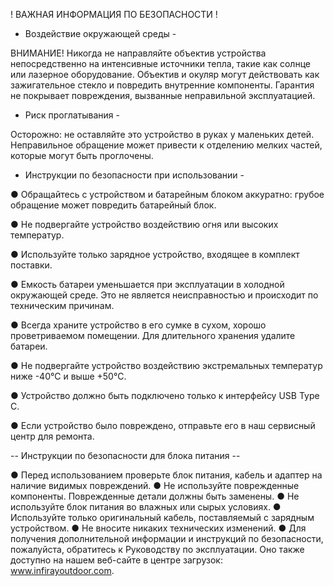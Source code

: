 ! ВАЖНАЯ ИНФОРМАЦИЯ ПО БЕЗОПАСНОСТИ !

- Воздействие окружающей среды -

ВНИМАНИЕ! Никогда не направляйте объектив устройства непосредственно на интенсивные источники тепла, такие как солнце или лазерное оборудование. Объектив и окуляр могут действовать как зажигательное стекло и повредить внутренние компоненты. Гарантия не покрывает повреждения, вызванные неправильной эксплуатацией.

- Риск проглатывания -

Осторожно: не оставляйте это устройство в руках у маленьких детей. Неправильное обращение может привести к отделению мелких частей, которые могут быть проглочены.

- Инструкции по безопасности при использовании -

● Обращайтесь с устройством и батарейным блоком аккуратно: грубое обращение может повредить батарейный блок.

● Не подвергайте устройство воздействию огня или высоких температур.

● Используйте только зарядное устройство, входящее в комплект поставки.

● Емкость батареи уменьшается при эксплуатации в холодной окружающей среде. Это не является неисправностью и происходит по техническим причинам.

● Всегда храните устройство в его сумке в сухом, хорошо проветриваемом помещении. Для длительного хранения удалите батареи.

● Не подвергайте устройство воздействию экстремальных температур ниже -40°C и выше +50°C.

● Устройство должно быть подключено только к интерфейсу USB Type C.

● Если устройство было повреждено, отправьте его в наш сервисный центр для ремонта.

-- Инструкции по безопасности для блока питания --

● Перед использованием проверьте блок питания, кабель и адаптер на наличие видимых повреждений.
● Не используйте поврежденные компоненты. Поврежденные детали должны быть заменены.
● Не используйте блок питания во влажных или сырых условиях.
● Используйте только оригинальный кабель, поставляемый с зарядным устройством.
● Не вносите никаких технических изменений.
● Для получения дополнительной информации и инструкций по безопасности, пожалуйста, обратитесь к Руководству по эксплуатации. Оно также доступно на нашем веб-сайте в центре загрузок: www.infirayoutdoor.com.
